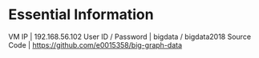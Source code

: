 # Essential Information

VM IP | 192.168.56.102
User ID / Password | bigdata / bigdata2018
Source Code | https://github.com/e0015358/big-graph-data